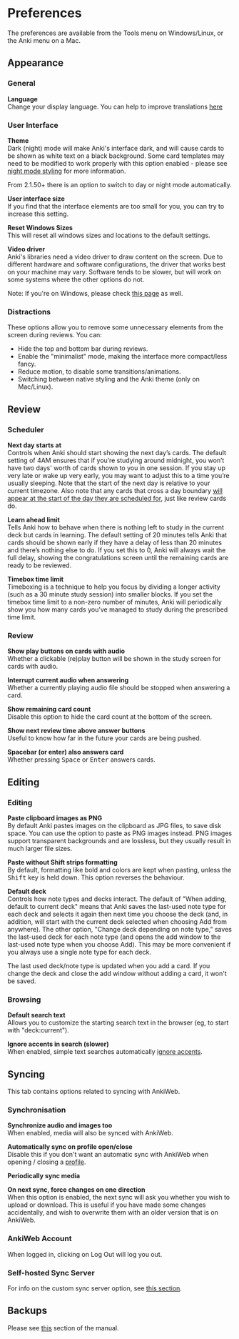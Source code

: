 # Preferences

<!-- toc -->

The preferences are available from the Tools menu on Windows/Linux, or
the Anki menu on a Mac.

## Appearance

### General

**Language**\
Change your display language. You can help to improve translations [here](https://translating.ankiweb.net/)

### User Interface

**Theme**\
Dark (night) mode will make Anki's interface dark, and will cause cards to be shown as white text on a
black background. Some card templates may need to be modified to work
properly with this option enabled - please see [night mode styling](templates/styling.md#night-mode) for more information.

From 2.1.50+ there is an option to switch to day or night mode automatically.

**User interface size**\
If you find that the interface elements are too small for you, you can
try to increase this setting.

**Reset Windows Sizes**\
This will reset all windows sizes and locations to the default settings.

**Video driver**\
Anki's libraries need a video driver to draw content on the screen.
Due to different hardware and software configurations, the driver that
works best on your machine may vary. Software tends to be slower, but will
work on some systems where the other options do not.

Note: If you're on Windows, please check [this page](./platform/windows/display-issues.md) as well.

### Distractions

These options allow you to remove some unnecessary elements from the screen during reviews. You can:

- Hide the top and bottom bar during reviews.
- Enable the "minimalist" mode, making the interface more compact/less fancy.
- Reduce motion, to disable some transitions/animations.
- Switching between native styling and the Anki theme (only on Mac/Linux).

## Review

### Scheduler

**Next day starts at**\
Controls when Anki should start showing the next day’s cards. The default
setting of 4AM ensures that if you’re studying around midnight, you won’t have
two days' worth of cards shown to you in one session. If you stay up very late
or wake up very early, you may want to adjust this to a time you’re usually
sleeping. Note that the start of the next day is relative to your current timezone.
Also note that any cards that cross a day boundary [will appear at the start of
the day they are scheduled for](./deck-options.md#day-boundaries), just like review cards do.

**Learn ahead limit**\
Tells Anki how to behave when there is nothing left to study in the current deck
but cards in learning. The default setting of 20 minutes tells Anki that cards
should be shown early if they have a delay of less than 20 minutes and there’s
nothing else to do. If you set this to 0, Anki will always wait the full delay,
showing the congratulations screen until the remaining cards are ready to be
reviewed.

**Timebox time limit**\
Timeboxing is a technique to help you focus by dividing a longer activity (such
as a 30 minute study session) into smaller blocks. If you set the timebox time
limit to a non-zero number of minutes, Anki will periodically show you how many
cards you’ve managed to study during the prescribed time limit.

### Review

**Show play buttons on cards with audio**\
Whether a clickable (re)play button will be shown in the study screen
for cards with audio.

**Interrupt current audio when answering**\
Whether a currently playing audio file should be stopped when answering
a card.

**Show remaining card count**\
Disable this option to hide the card count at the bottom of the screen.

**Show next review time above answer buttons**\
Useful to know how far in the future your cards are being pushed.

**Spacebar (or enter) also answers card**\
Whether pressing <kbd>Space</kbd> or <kbd>Enter</kbd> answers cards.

## Editing

### Editing

**Paste clipboard images as PNG**\
By default Anki pastes images on the clipboard as JPG files, to save disk space.
You can use the option to paste as PNG images instead. PNG images support
transparent backgrounds and are lossless, but they usually result in much larger
file sizes.

**Paste without Shift strips formatting**\
By default, formatting like bold and colors are kept when pasting,
unless the <kbd>Shift</kbd> key is held down. This option reverses the behaviour.

**Default deck**\
Controls how note types and decks interact. The default of "When adding, default
to current deck" means that Anki saves the last-used note type for each deck and
selects it again then next time you choose the deck (and, in addition, will
start with the current deck selected when choosing Add from anywhere). The other
option, "Change deck depending on note type," saves the last-used deck for each
note type (and opens the add window to the last-used note type when you choose
Add). This may be more convenient if you always use a single note type for each
deck.

The last used deck/note type is updated when you add a card. If you change the deck
and close the add window without adding a card, it won't be saved.

### Browsing

**Default search text**\
Allows you to customize the starting search text in the browser (eg, to start
with "deck:current").

**Ignore accents in search (slower)**\
When enabled, simple text searches automatically [ignore accents](./searching.md#ignoring-accentscombining-characters).

## Syncing

This tab contains options related to syncing with AnkiWeb.

### Synchronisation

**Synchronize audio and images too**\
When enabled, media will also be synced with AnkiWeb.

**Automatically sync on profile open/close**\
Disable this if you don't want an automatic sync with AnkiWeb when opening / closing a [profile](./profiles.md).

**Periodically sync media**

**On next sync, force changes on one direction**\
When this option is enabled, the next sync will
ask you whether you wish to upload or download. This is useful if
you have made some changes accidentally, and wish to overwrite them
with an older version that is on AnkiWeb.

### AnkiWeb Account

When logged in, clicking on Log Out will log you out.

### Self-hosted Sync Server

For info on the custom sync server option, see [this section](./sync-server.md).

## Backups

Please see [this](backups.md#automatic-backups) section of the manual.

